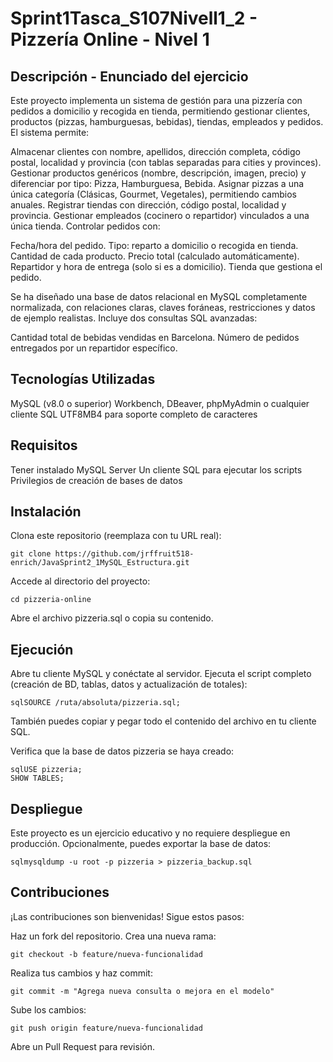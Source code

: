 # Sprint1Tasca_S107Nivell1_2 - Pizzería Online - Nivel 1
## Descripción - Enunciado del ejercicio
Este proyecto implementa un sistema de gestión para una pizzería con pedidos a domicilio y recogida en tienda, permitiendo gestionar clientes, productos (pizzas, hamburguesas, bebidas), tiendas, empleados y pedidos.
El sistema permite:

Almacenar clientes con nombre, apellidos, dirección completa, código postal, localidad y provincia (con tablas separadas para cities y provinces).
Gestionar productos genéricos (nombre, descripción, imagen, precio) y diferenciar por tipo: Pizza, Hamburguesa, Bebida.
Asignar pizzas a una única categoría (Clásicas, Gourmet, Vegetales), permitiendo cambios anuales.
Registrar tiendas con dirección, código postal, localidad y provincia.
Gestionar empleados (cocinero o repartidor) vinculados a una única tienda.
Controlar pedidos con:

Fecha/hora del pedido.
Tipo: reparto a domicilio o recogida en tienda.
Cantidad de cada producto.
Precio total (calculado automáticamente).
Repartidor y hora de entrega (solo si es a domicilio).
Tienda que gestiona el pedido.



Se ha diseñado una base de datos relacional en MySQL completamente normalizada, con relaciones claras, claves foráneas, restricciones y datos de ejemplo realistas. Incluye dos consultas SQL avanzadas:

Cantidad total de bebidas vendidas en Barcelona.
Número de pedidos entregados por un repartidor específico.


## Tecnologías Utilizadas

MySQL (v8.0 o superior)
Workbench, DBeaver, phpMyAdmin o cualquier cliente SQL
UTF8MB4 para soporte completo de caracteres


## Requisitos

Tener instalado MySQL Server
Un cliente SQL para ejecutar los scripts
Privilegios de creación de bases de datos


## Instalación

Clona este repositorio (reemplaza con tu URL real):

```
git clone https://github.com/jrffruit518-enrich/JavaSprint2_1MySQL_Estructura.git
```

Accede al directorio del proyecto:

```
cd pizzeria-online
```

Abre el archivo pizzeria.sql o copia su contenido.


## Ejecución

Abre tu cliente MySQL y conéctate al servidor.
Ejecuta el script completo (creación de BD, tablas, datos y actualización de totales):

```
sqlSOURCE /ruta/absoluta/pizzeria.sql;
```
También puedes copiar y pegar todo el contenido del archivo en tu cliente SQL.


Verifica que la base de datos pizzeria se haya creado:
```
sqlUSE pizzeria;
SHOW TABLES;
```
## Despliegue
Este proyecto es un ejercicio educativo y no requiere despliegue en producción.
Opcionalmente, puedes exportar la base de datos:
```
sqlmysqldump -u root -p pizzeria > pizzeria_backup.sql
```
## Contribuciones
¡Las contribuciones son bienvenidas! Sigue estos pasos:

Haz un fork del repositorio.
Crea una nueva rama:

```
git checkout -b feature/nueva-funcionalidad
```
Realiza tus cambios y haz commit:

```
git commit -m "Agrega nueva consulta o mejora en el modelo"
```
Sube los cambios:

```
git push origin feature/nueva-funcionalidad
```
Abre un Pull Request para revisión.